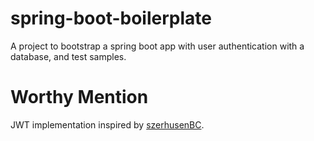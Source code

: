 # spring-boot-boilerplate
A project to bootstrap a spring boot app with user authentication with a database, and test samples.

# Worthy Mention
JWT implementation inspired by [szerhusenBC](https://github.com/szerhusenBC/jwt-spring-security-demo).
